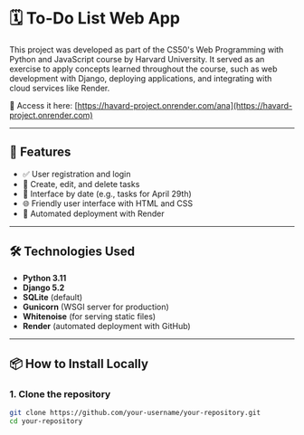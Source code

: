 # 🗓️ To-Do List Web App

This project was developed as part of the CS50's Web Programming with Python and JavaScript course by Harvard University. It served as an exercise to apply concepts learned throughout the course, such as web development with Django, deploying applications, and integrating with cloud services like Render.


🔗 Access it here: [https://havard-project.onrender.com/ana](https://havard-project.onrender.com)

---

## 📌 Features

- ✅ User registration and login
- 📝 Create, edit, and delete tasks
- 📅 Interface by date (e.g., tasks for April 29th)
- 🌐 Friendly user interface with HTML and CSS
- 🚀 Automated deployment with Render

---

## 🛠️ Technologies Used

- **Python 3.11**
- **Django 5.2**
- **SQLite** (default)
- **Gunicorn** (WSGI server for production)
- **Whitenoise** (for serving static files)
- **Render** (automated deployment with GitHub)

---

## 📦 How to Install Locally

### 1. Clone the repository

```bash
git clone https://github.com/your-username/your-repository.git
cd your-repository
